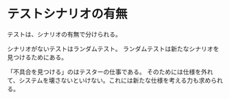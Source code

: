# テストシナリオの有無

テストは、シナリオの有無で分けられる。

シナリオがないテストはランダムテスト。
ランダムテストは新たなシナリオを見つけるためにある。

「不具合を見つける」のはテスターの仕事である。
そのためには仕様を外れて、システムを壊さないといけない。これには新たな仕様を考える力も求められる。
